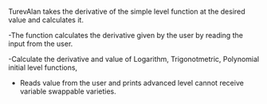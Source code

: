 TurevAlan takes the derivative of the simple level function at the desired value and calculates it.

-The function calculates the derivative given by the user by reading the input from the user.

-Calculate the derivative and value of Logarithm, Trigonotmetric, Polynomial initial level functions,

- Reads value from the user and prints advanced level cannot receive variable swappable varieties.
